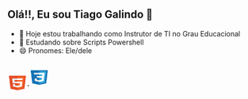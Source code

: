 ## Olá!!, Eu sou Tiago Galindo 👋
- 🔭 Hoje estou trabalhando como Instrutor de TI no Grau Educacional
- 🌱 Estudando sobre Scripts Powershell
- 😄 Pronomes: Ele/dele

<div style="display: inline_block"><br>
  <a href="https://github/TiagoGalindo40>
  <img align="center" alt="Tiago-Js" height="30" width="40" src="https://raw.githubusercontent.com/devicons/devicon/master/icons/javascript/javascript-plain.svg">
  <img align="center" alt="Tiago-HTML" height="30" width="40" src="https://raw.githubusercontent.com/devicons/devicon/master/icons/html5/html5-original.svg">
  <img azzlign="center" alt="Tiago-CSS" height="30" width="40" src="https://raw.githubusercontent.com/devicons/devicon/master/icons/css3/css3-original.svg">   
</div>
